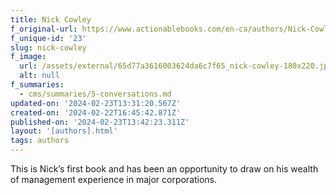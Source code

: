 ```yaml
---
title: Nick Cowley
f_original-url: https://www.actionablebooks.com/en-ca/authors/Nick-Cowley/
f_unique-id: '23'
slug: nick-cowley
f_image:
  url: /assets/external/65d77a3616003624da6c7f65_nick-cowley-180x220.jpeg
  alt: null
f_summaries:
  - cms/summaries/5-conversations.md
updated-on: '2024-02-23T13:31:20.567Z'
created-on: '2024-02-22T16:45:42.871Z'
published-on: '2024-02-23T13:42:23.311Z'
layout: '[authors].html'
tags: authors
---
```


This is Nick’s first book and has been an opportunity to draw on his wealth of management experience in major corporations.
